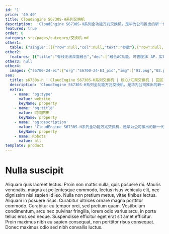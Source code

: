 ```yaml
---
id: '1'
price: '49.40'
title: CloudEngine S6730S-H系列交换机
description:  'CloudEngine S6730S-H系列全功能万兆交换机，是华为公司推出的新一代万兆盒式交换机，具备随板AC能力，可管理大规格数量的AP；具备业务随行能力，提供一致的用户体验；具备VXLAN能力，支持网络虚拟化功能；内置安全探针，支持异常流量检测、加密流量的威胁分析，以及全网威胁诱捕等功能，可广泛应用于企业园区、运营商、高校、政府等应用场景。'
featured: true
order: 6
category: src/pages/category/交换机.md
other1: 
  table: {"single":[[{"row":null,"col":null,"text":"参数"},{"row":null,"col":null,"text":"CloudEngine S6730S-H24X6C-A"}],[{"row":null,"col":null,"text":"包转发率"},{"row":null,"col":null,"text":"1260M"}],[{"row":null,"col":null,"text":"交换容量"},{"row":null,"col":null,"text":"2.4T/24T\n"}],[{"row":null,"col":null,"text":"固定端口"},{"row":null,"col":null,"text":"24个万兆SFP+，6个100GE QSFP28"}],[{"row":null,"col":null,"text":"无线业务"},{"row":null,"col":null,"text":"支持管理1K AP\n支持AP接入控制、AP域管理和AP配置模板管理\n支持射频管理、统一静态配置和集中动态管理\n支持WLAN基本业务、QoS、安全和用户管理\n支持CAPWAP、Tag/终端定位、频谱分析"}],[{"row":null,"col":null,"text":"iPCA质量感知"},{"row":null,"col":null,"text":"支持直接对业务报文标记以获得丢包数量和丢包率的实时统计\n支持二三层网络网络级和设备级丢包数量和丢包率统计"}],[{"row":null,"col":null,"text":"SVF极简运维"},{"row":null,"col":null,"text":"支持作为Parent管理接入交换机和AP\n支持2层AS架构\n支持与第三方厂商混合组网管理"}],[{"row":null,"col":null,"text":"VxLAN特性"},{"row":null,"col":null,"text":"支持VxLAN二层网关、三层网关\n支持集中式网关，分布式网关\n支持BGP-EVPN\n支持通过Netconf进行配置"}],[{"row":null,"col":null,"text":"互通性"},{"row":null,"col":null,"text":"VBST基于VLAN生成树协议（和PVST/PVST+/RPVST 互通）\nLNP 链路类型协商协议（和DTP相似功能）\nVCMP VLAN集中管理协议（和VTP相似功能）"}]]}
other2:
  features: [{"title":"有线无线深度融合","dec":["融合AC功能，可管理1K AP，实现有线无线网络的深度融合。"]},{"title":"自动化网络服务","dec":["基于VxLAN的网络虚拟化，业务网络自动化部署，实现“一网多用”，降低OPEX 80%。"]},{"title":"集成安全能力","dec":["通过内置的安全探针识别潜在的威胁流量，配合HiSec Insight系统进行安全威胁事件检测，实现全网安全协防。"]}]
other3: null
other4:
  images: {"s6700-24-ei":{"org":"S6700-24-EI_pic","img":["01.png","02.png","03.png","04.png","08.png"]}}
seo:
  title: s6730s-h | CloudEngine S6730S-H系列交换机 | 核心/汇聚交换机 | 园区交换机 | 交换机 | 企业网络
  description: 'CloudEngine S6730S-H系列全功能万兆交换机，是华为公司推出的新一代万兆盒式交换机，具备随板AC能力，可管理大规格数量的AP；具备业务随行能力，提供一致的用户体验；具备VXLAN能力，支持网络虚拟化功能；内置安全探针，支持异常流量检测、加密流量的威胁分析，以及全网威胁诱捕等功能，可广泛应用于企业园区、运营商、高校、政府等应用场景。'
  extra:
    - name: 'og:type'
      value: website
      keyName: property
    - name: 'og:title'
      value: 河南网田
      keyName: property
    - name: 'og:description'
      value: 'CloudEngine S6730S-H系列全功能万兆交换机，是华为公司推出的新一代万兆盒式交换机，具备随板AC能力，可管理大规格数量的AP；具备业务随行能力，提供一致的用户体验；具备VXLAN能力，支持网络虚拟化功能；内置安全探针，支持异常流量检测、加密流量的威胁分析，以及全网威胁诱捕等功能，可广泛应用于企业园区、运营商、高校、政府等应用场景。'
      keyName: property
    - name: Robots
      value: all
template: product
---
```


# Nulla suscipit

Aliquam quis laoreet lectus. Proin non mattis nulla, quis posuere mi. Mauris venenatis, magna at pellentesque commodo, lectus risus vehicula elit, nec dignissim nisl sapien id leo. Nulla non pretium metus, vitae finibus lectus. Aliquam in posuere risus. Curabitur ultrices ornare magna porttitor commodo. Curabitur eu tempor orci, sed pretium quam. Vestibulum condimentum, arcu nec pulvinar fringilla, lorem odio varius arcu, in porta tellus eros sed neque. Suspendisse efficitur eget erat sit amet efficitur. Proin maximus nibh eu sapien consequat, non porttitor risus consequat. Donec maximus odio sed nibh convallis luctus.
